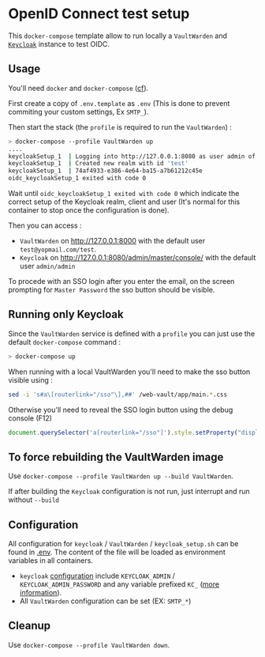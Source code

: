 # OpenID Connect test setup

This `docker-compose` template allow to run locally a `VaultWarden` and [`Keycloak`](https://www.keycloak.org/) instance to test OIDC.

## Usage

You'll need `docker` and `docker-compose` ([cf](https://docs.docker.com/engine/install/)).

First create a copy of `.env.template` as `.env` (This is done to prevent commiting your custom settings, Ex `SMTP_`).

Then start the stack (the `profile` is required to run the `VaultWarden`) :

```bash
> docker-compose --profile VaultWarden up
....
keycloakSetup_1  | Logging into http://127.0.0.1:8080 as user admin of realm master
keycloakSetup_1  | Created new realm with id 'test'
keycloakSetup_1  | 74af4933-e386-4e64-ba15-a7b61212c45e
oidc_keycloakSetup_1 exited with code 0
```

Wait until `oidc_keycloakSetup_1 exited with code 0` which indicate the correct setup of the Keycloak realm, client and user (It's normal for this container to stop once the configuration is done).

Then you can access :

 - `VaultWarden` on http://127.0.0.1:8000 with the default user `test@yopmail.com/test`.
 - `Keycloak` on http://127.0.0.1:8080/admin/master/console/ with the default user `admin/admin`

To procede with an SSO login after you enter the email, on the screen prompting for `Master Password` the sso button should be visible.

## Running only Keycloak

Since the `VaultWarden` service is defined with a `profile` you can just use the default `docker-compose` command :

```bash
> docker-compose up
```

When running with a local VaultWarden you'll need to make the sso button visible using :

```bash
sed -i 's#a\[routerlink="/sso"\],##' /web-vault/app/main.*.css
```

Otherwise you'll need to reveal the SSO login button using the debug console (F12)

 ```js
 document.querySelector('a[routerlink="/sso"]').style.setProperty("display", "inline-block", "important");
 ```

## To force rebuilding the VaultWarden image

Use `docker-compose --profile VaultWarden up --build VaultWarden`.

If after building the `Keycloak` configuration is not run, just interrupt and run without `--build`

## Configuration

All configuration for `keycloak` / `VaultWarden` / `keycloak_setup.sh` can be found in [.env](.env.template).
The content of the file will be loaded as environment variables in all containers.

- `keycloak` [configuration](https://www.keycloak.org/server/all-config) include `KEYCLOAK_ADMIN` / `KEYCLOAK_ADMIN_PASSWORD` and any variable prefixed `KC_` ([more information](https://www.keycloak.org/server/configuration#_example_configuring_the_db_url_host_parameter)).
- All `VaultWarden` configuration can be set (EX: `SMTP_*`)

## Cleanup

Use `docker-compose --profile VaultWarden down`.
